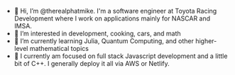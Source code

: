 - 👋 Hi, I’m @therealphatmike. I'm a software engineer at Toyota Racing Development where I work on applications mainly for NASCAR and IMSA.
- 👀 I’m interested in development, cooking, cars, and math
- 🌱 I’m currently learning Julia, Quantum Computing, and other higher-level mathematical topics
- :notebook: I currently am focused on  full stack Javascript development and a little bit of C++. I generally deploy it all via AWS or Netlify.

<!---
therealphatmike/therealphatmike is a ✨ special ✨ repository because its `README.md` (this file) appears on your GitHub profile.
You can click the Preview link to take a look at your changes.
--->
